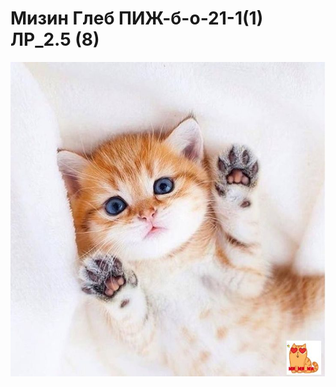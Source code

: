 # Мизин Глеб ПИЖ-б-о-21-1(1) ЛР_2.5 (8)
![CAT](https://github.com/GlebMizin/Imagenes/blob/master/Cat2.jpg)
